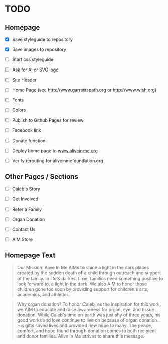 # TODO


## Homepage

+ [x] Save styleguide to repository
+ [x] Save images to repository
+ [ ] Start css styleguide
+ [ ] Ask for AI or SVG logo
+ [ ] Site Header
+ [ ] Home Page (see http://www.garrettspath.org or http://www.wish.org)
+ [ ] Fonts
+ [ ] Colors
+ [ ] Publish to Github Pages for review
+ [ ] Facebook link
+ [ ] Donate function
+ [ ] Deploy home page to www.aliveinme.org
+ [ ] Verify rerouting for aliveinmefoundation.org


## Other Pages / Sections

+ [ ] Caleb's Story
+ [ ] Get Involved
+ [ ] Refer a Family
+ [ ] Organ Donation
+ [ ] Contact Us
+ [ ] AIM Store


## Homepage Text

> Our Mission:  Alive In Me AIMs to shine a light in the dark places created by
the sudden death of a child through outreach and support of the family.  In
life's darkest time, families need something positive to look forward to, a
light in the dark.  We also AIM to honor those children gone too soon by
providing support for children's arts, academics, and athletics.

> Why organ donation?   To honor Caleb, as the inspiration for this work, we AIM
to educate and raise awareness for organ, eye, and tissue donation.  While
Caleb's time on earth was just shy of three years, his good works and love
continue to live on because of organ donation.  His gifts saved lives and
provided new hope to many.  The peace, comfort, and hope found through donation
comes to both recipient and donor families.  Alive In Me strives to share this
message.
